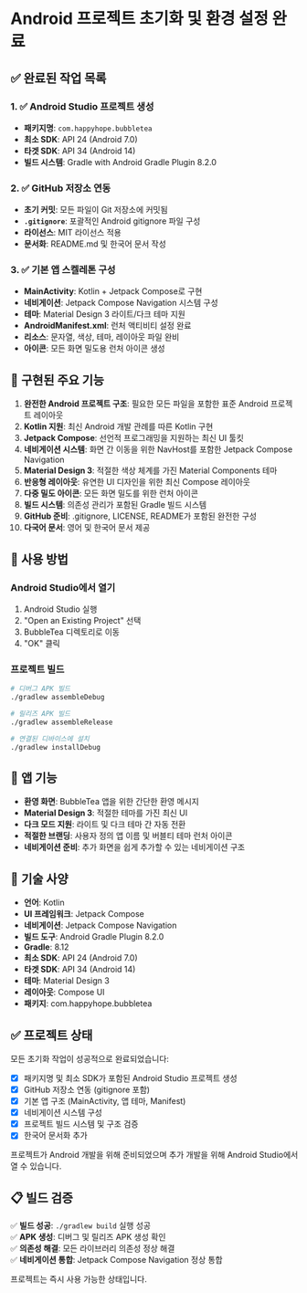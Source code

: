 # Android 프로젝트 초기화 및 환경 설정 완료

## ✅ 완료된 작업 목록

### 1. ✅ Android Studio 프로젝트 생성
- **패키지명**: `com.happyhope.bubbletea`
- **최소 SDK**: API 24 (Android 7.0)
- **타겟 SDK**: API 34 (Android 14)
- **빌드 시스템**: Gradle with Android Gradle Plugin 8.2.0

### 2. ✅ GitHub 저장소 연동
- **초기 커밋**: 모든 파일이 Git 저장소에 커밋됨
- **`.gitignore`**: 포괄적인 Android gitignore 파일 구성
- **라이선스**: MIT 라이선스 적용
- **문서화**: README.md 및 한국어 문서 작성

### 3. ✅ 기본 앱 스켈레톤 구성
- **MainActivity**: Kotlin + Jetpack Compose로 구현
- **네비게이션**: Jetpack Compose Navigation 시스템 구성
- **테마**: Material Design 3 라이트/다크 테마 지원
- **AndroidManifest.xml**: 런처 액티비티 설정 완료
- **리소스**: 문자열, 색상, 테마, 레이아웃 파일 완비
- **아이콘**: 모든 화면 밀도용 런처 아이콘 생성

## 🎯 구현된 주요 기능

1. **완전한 Android 프로젝트 구조**: 필요한 모든 파일을 포함한 표준 Android 프로젝트 레이아웃
2. **Kotlin 지원**: 최신 Android 개발 관례를 따른 Kotlin 구현
3. **Jetpack Compose**: 선언적 프로그래밍을 지원하는 최신 UI 툴킷
4. **네비게이션 시스템**: 화면 간 이동을 위한 NavHost를 포함한 Jetpack Compose Navigation
5. **Material Design 3**: 적절한 색상 체계를 가진 Material Components 테마
6. **반응형 레이아웃**: 유연한 UI 디자인을 위한 최신 Compose 레이아웃
7. **다중 밀도 아이콘**: 모든 화면 밀도를 위한 런처 아이콘
8. **빌드 시스템**: 의존성 관리가 포함된 Gradle 빌드 시스템
9. **GitHub 준비**: .gitignore, LICENSE, README가 포함된 완전한 구성
10. **다국어 문서**: 영어 및 한국어 문서 제공

## 🚀 사용 방법

### Android Studio에서 열기
1. Android Studio 실행
2. "Open an Existing Project" 선택
3. BubbleTea 디렉토리로 이동
4. "OK" 클릭

### 프로젝트 빌드
```bash
# 디버그 APK 빌드
./gradlew assembleDebug

# 릴리즈 APK 빌드
./gradlew assembleRelease

# 연결된 디바이스에 설치
./gradlew installDebug
```

## 📱 앱 기능

- **환영 화면**: BubbleTea 앱을 위한 간단한 환영 메시지
- **Material Design 3**: 적절한 테마를 가진 최신 UI
- **다크 모드 지원**: 라이트 및 다크 테마 간 자동 전환
- **적절한 브랜딩**: 사용자 정의 앱 이름 및 버블티 테마 런처 아이콘
- **네비게이션 준비**: 추가 화면을 쉽게 추가할 수 있는 네비게이션 구조

## 🔧 기술 사양

- **언어**: Kotlin
- **UI 프레임워크**: Jetpack Compose
- **네비게이션**: Jetpack Compose Navigation
- **빌드 도구**: Android Gradle Plugin 8.2.0
- **Gradle**: 8.12
- **최소 SDK**: API 24 (Android 7.0)
- **타겟 SDK**: API 34 (Android 14)
- **테마**: Material Design 3
- **레이아웃**: Compose UI
- **패키지**: com.happyhope.bubbletea

## ✅ 프로젝트 상태

모든 초기화 작업이 성공적으로 완료되었습니다:
- [x] 패키지명 및 최소 SDK가 포함된 Android Studio 프로젝트 생성
- [x] GitHub 저장소 연동 (gitignore 포함)
- [x] 기본 앱 구조 (MainActivity, 앱 테마, Manifest)
- [x] 네비게이션 시스템 구성
- [x] 프로젝트 빌드 시스템 및 구조 검증
- [x] 한국어 문서화 추가

프로젝트가 Android 개발을 위해 준비되었으며 추가 개발을 위해 Android Studio에서 열 수 있습니다.

## 📋 빌드 검증

✅ **빌드 성공**: `./gradlew build` 실행 성공  
✅ **APK 생성**: 디버그 및 릴리즈 APK 생성 확인  
✅ **의존성 해결**: 모든 라이브러리 의존성 정상 해결  
✅ **네비게이션 통합**: Jetpack Compose Navigation 정상 통합

프로젝트는 즉시 사용 가능한 상태입니다.